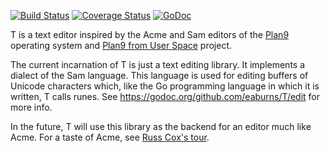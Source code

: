 [![Build Status](https://travis-ci.org/eaburns/T.svg?branch=master)](https://travis-ci.org/eaburns/T)
[![Coverage Status](https://coveralls.io/repos/eaburns/T/badge.svg?branch=master&service=github)](https://coveralls.io/github/eaburns/T?branch=master)
[![GoDoc](https://godoc.org/github.com/eaburns/T?status.svg)](https://godoc.org/github.com/eaburns/T)

T is a text editor
inspired by the Acme and Sam
editors of the [Plan9](http://plan9.bell-labs.com/plan9/) operating system
and [Plan9 from User Space](https://swtch.com/plan9port/) project.

The current incarnation of T
is just a text editing library.
It implements a dialect of the Sam language.
This language is used for
editing buffers of Unicode characters
which, like the Go programming language in which it is written,
T calls runes.
See https://godoc.org/github.com/eaburns/T/edit for more info.

In the future,
T will use this library
as the backend for an editor
much like Acme.
For a taste of Acme,
see [Russ Cox's tour](http://research.swtch.com/acme).
